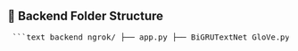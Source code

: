 ## 📁 Backend Folder Structure
<pre> ```text backend_ngrok/ ├── app.py ├── BiGRUTextNet_GloVe.py ├── completion_model.py ├── FineTuned_Gemma2B.py ├── glove.6B.300d.txt ├── inference_with_boosting.py ├── Is_Unique_Keyword.py ├── keyword_generator.py ├── knowledge_graph.py ├── main_script.py ├── model_completion.py ├── requirements.txt ├── summariser.py ├── gemma-2b-finetuned/ ├── models/ │ └── BiGRUTextNet_GloVe.pt ``` </pre>
